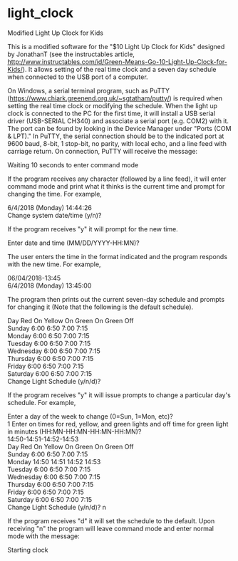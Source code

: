 # light_clock
Modified Light Up Clock for Kids

This is a modified software for the "$10 Light Up Clock for Kids" designed by JonathanT (see the instructables article, http://www.instructables.com/id/Green-Means-Go-10-Light-Up-Clock-for-Kids/). It allows setting of the real time clock and a seven day schedule when connected to the USB port of a computer.

On Windows, a serial terminal program, such as PuTTY (https://www.chiark.greenend.org.uk/~sgtatham/putty/) is required when setting the real time clock or modifying the schedule. When the light up clock is connected to the PC for the first time, it will install a USB serial driver (USB-SERIAL CH340) and associate a serial port (e.g. COM2) with it. The port can be found by looking in the Device Manager under "Ports (COM & LPT)."  In PuTTY, the serial connection should be to the indicated port at 9600 baud, 8-bit, 1 stop-bit, no parity, with local echo, and a line feed with carriage return. On connection, PuTTY will receive the message:

Waiting 10 seconds to enter command mode

If the program receives any character (followed by a line feed), it will enter command mode and print what it thinks is the current time and prompt for changing the time. For example,

 6/4/2018 (Monday) 14:44:26   
Change system date/time (y/n)?

If the program receives "y" it will prompt for the new time.

Enter date and time (MM/DD/YYYY-HH:MN)? 

The user enters the time in the format indicated and the program responds with the new time. For example,

06/04/2018-13:45   
 6/4/2018 (Monday) 13:45:00

The program then prints out the current seven-day schedule and prompts for changing it (Note that the following is the default schedule).

Day             Red On  Yellow On       Green On        Green Off   
Sunday          6:00    6:50            7:00            7:15   
Monday          6:00    6:50            7:00            7:15   
Tuesday         6:00    6:50            7:00            7:15   
Wednesday       6:00    6:50            7:00            7:15   
Thursday        6:00    6:50            7:00            7:15   
Friday          6:00    6:50            7:00            7:15   
Saturday        6:00    6:50            7:00            7:15   
Change Light Schedule (y/n/d)?

If the program receives "y" it will issue prompts to change a particular day's schedule. For example,

Enter a day of the week to change (0=Sun, 1=Mon, etc)?   
1
Enter on times for red, yellow, and green lights and off time for green light in minutes (HH:MN-HH:MN-HH:MN-HH:MN)?   
14:50-14:51-14:52-14:53   
Day             Red On  Yellow On       Green On        Green Off   
Sunday          6:00    6:50            7:00            7:15   
Monday          14:50   14:51           14:52           14:53   
Tuesday         6:00    6:50            7:00            7:15   
Wednesday       6:00    6:50            7:00            7:15   
Thursday        6:00    6:50            7:00            7:15   
Friday          6:00    6:50            7:00            7:15   
Saturday        6:00    6:50            7:00            7:15   
Change Light Schedule (y/n/d)? n

If the program receives "d" it will set the schedule to the default. Upon receiving "n" the program will leave command mode and enter normal mode with the message:

Starting clock

